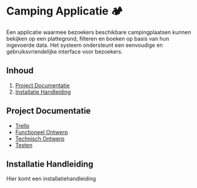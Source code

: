 # Camping Applicatie 🏕️
Een applicatie waarmee bezoekers beschikbare campingplaatsen kunnen bekijken op een plattegrond, filteren en boeken op basis van hun ingevoerde data. Het systeem ondersteunt een eenvoudige en gebruiksvriendelijke interface voor bezoekers.

## Inhoud
1. [Project Documentatie](#project-documentatie)
2. [Installatie Handleiding](#installatie-handleiding)

## Project Documentatie
* [Trello](https://trello.com/b/szUGNexk/camping-applicatie)
* [Functioneel Ontwerp](https://liveadminwindesheim.sharepoint.com/:w:/s/O365-C3883/Edoxlt62sWBOmITptBmr5wYBQOdcuLMsC-OHwOCf-3kPQw?e=3wf73f)
* [Technisch Ontwerp](https://liveadminwindesheim.sharepoint.com/:w:/s/O365-C3883/EVCzHJVZiHdIi5qJnmwAH78BvvVoTAVoo5sZiyWZp08OtQ?e=pPAMRa)
* [Testen]()

## Installatie Handleiding
Hier komt een installatiehandleiding
